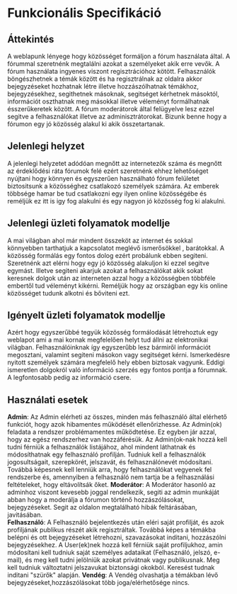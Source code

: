 # Funkcionális Specifikáció

## Áttekintés
A weblapunk lényege hogy közösséget formáljon a fórum használata által. A fórummal szeretnénk megtalálni azokat a személyeket akik erre vevők. 
A fórum használata ingyenes viszont regisztrációhoz kötött.
Felhasználók böngészhetnek a témák között és ha regisztrálnak az oldalra akkor bejegyzéseket hozhatnak létre illetve hozzászólhatnak témákhoz, bejegyzésekhez, segithetnek másoknak, segitséget kérhetnek másoktól, információt oszthatnak meg másokkal illetve véleményt formálhatnak ésszerűkeretek között. 
A fórum moderátorok által felügyelve lesz ezzel segitve a felhasználókat illetve az adminisztrátorokat.
Bizunk benne hogy a fórumon egy jó közösség alakul ki akik összetartanak.

## Jelenlegi helyzet
A jelenlegi helyzetet adódóan 	megnőtt az internetezők száma és megnőtt az érdeklődési ráta fórumok felé ezért szeretnénk ehhez lehetőséget nyújtani hogy könnyen és egyszerűen használható fórum felületet biztositsunk a közösséghez csatlakozó személyek számára. Az emberek többsége hamar be tud csatlakozni egy ilyen online közösségébe és reméljük ez itt is igy fog alakulni és egy nagyon jó közösség fog ki alakulni.

## Jelenlegi üzleti folyamatok modellje

A mai világban ahol már mindent összeköt az internet és sokkal könnyebben tarthatjuk a kapcsolatot meglévő ismerősökkel , barátokkal. A közösség formálás egy fontos dolog ezért probálunk ebben segiteni.
Szeretnénk azt elérni hogy egy jó közösség alakuljon ki ezzel segitve egymást. Illetve segiteni akarjuk azokat a felhasználókat akik sokat keresnek dolgok után az interneten azzal hogy a közösségben többféle embertől tud véleményt kikérni. Reméljük hogy az országban egy kis online közösséget tudunk alkotni és bőviteni ezt. 

## Igényelt üzleti folyamatok modellje

Azért hogy egyszerűbbé tegyük közösség formálodását létrehoztuk egy weblapot ami a mai kornak megfelelően helyt tud állni az elektronikai világban. Felhasználóinknak így egyszerűbb lesz bármiről információt megosztani, valamint segiteni másokon vagy segitséget kérni. Ismerkedésre nyitott személyek számára megfelelő hely ebben biztosak vagyunk. Eddigi ismeretlen dolgokról való információ szerzés egy fontos pontja a fórumnak. A legfontosabb pedig az információ csere.

## Használati esetek
**Admin**: Az Admin elérheti az összes, minden más felhasználó által elérhető funkciót, hogy azok hibamentes működését ellenőrizhesse. Az Admin(ok) feladata a rendszer problémamentes működtetése. Ez egyben jár azzal, hogy az egész rendszerhez van hozzáférésük. Az Admin(ok-nak hozzá kell tudni férniük a felhasználók listájához, ahol mindent láthatnak és módosíthatnak egy felhasználó profilján. Tudniuk kell a felhasználók jogosultságait, szerepkörét, jelszavát, és felhasználónevét módosítani. Továbbá képesnek kell lenniük arra, hogy felhasználókat vegyenek fel rendszerbe és, amennyiben a felhasználó nem tartja be a felhasználási feltételeket, hogy eltávolítsák őket.
**Moderátor**: A Moderátor hasonló az adminhoz viszont kevesebb joggal rendelkezik, segiti az admin munkáját abban hogy a moderálja a fórumon történő hozzászólásokat, bejegyzéseket. Segit az oldalon megtalálható hibák feltárásában, javitásában.	
**Felhasználó**: A Felhasználó bejelentkezés után eléri saját profilját, és azok profiljának publikus részét akik regisztráltak. Továbbá képes a témákba belépni és ott bejegyzéseket létrehozni, szavazásokat inditani, hozzászólni bejegyzésekhez. A User(ek)nek hozzá kell férniük saját profiljukhoz, amin módosítani kell tudniuk saját személyes adataikat (Felhasználó, jelszó, e-mail), és meg kell tudni jelölniük azokat privátnak vagy publikusnak. Meg kell tudniuk változtatni jelszavukat biztonsági okokból. Keresést tudnak inditani "szürők" alapján.
**Vendég**: A Vendég olvashatja a témákban lévő bejegyzéseket,hozzászólásokat több joga/elérhetősége nincs.
